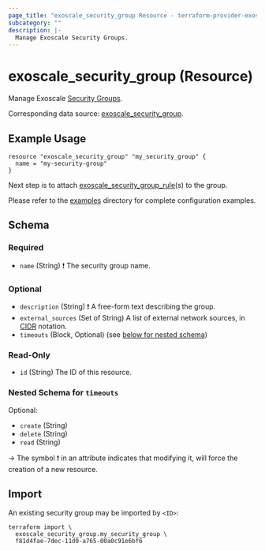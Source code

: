 ```yaml
---
page_title: "exoscale_security_group Resource - terraform-provider-exoscale"
subcategory: ""
description: |-
  Manage Exoscale Security Groups.
---
```


# exoscale_security_group (Resource)

Manage Exoscale [Security Groups](https://community.exoscale.com/documentation/compute/security-groups/).

Corresponding data source: [exoscale_security_group](../data-sources/security_group.md).

## Example Usage

```hcl
resource "exoscale_security_group" "my_security_group" {
  name = "my-security-group"
}
```

Next step is to attach [exoscale_security_group_rule](./security_group_rule.md)(s) to the group.

Please refer to the [examples](https://github.com/exoscale/terraform-provider-exoscale/tree/master/examples/)
directory for complete configuration examples.

<!-- schema generated by tfplugindocs -->
## Schema

### Required

- `name` (String) ❗ The security group name.

### Optional

- `description` (String) ❗ A free-form text describing the group.
- `external_sources` (Set of String) A list of external network sources, in [CIDR](https://en.wikipedia.org/wiki/Classless_Inter-Domain_Routing#CIDR_notatio) notation.
- `timeouts` (Block, Optional) (see [below for nested schema](#nestedblock--timeouts))

### Read-Only

- `id` (String) The ID of this resource.

<a id="nestedblock--timeouts"></a>
### Nested Schema for `timeouts`

Optional:

- `create` (String)
- `delete` (String)
- `read` (String)

-> The symbol ❗ in an attribute indicates that modifying it, will force the creation of a new resource.

## Import

An existing security group may be imported by `<ID>`:

```shell
terraform import \
  exoscale_security_group.my_security_group \
  f81d4fae-7dec-11d0-a765-00a0c91e6bf6
```
